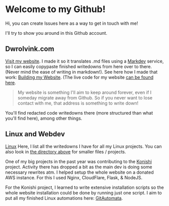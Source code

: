 # Welcome to my Github!
Hi, you can create Issues here as a way to get in touch with me!

I'll try to show you around in this Github account.

## Dwrolvink.com
[Visit my website](http://www.dwrolvink.com). I made it so it translates .md files using a [Markdev](https://github.com/markserv/markserv) service, so I can easily copypaste finished writedowns from here over to there. (Never mind the ease of writing in markdown!). See here how I made that work: [Building my Website](http://www.dwrolvink.com/?view=coding/website/building_this_website). (The live code for my website [can be found here](https://github.com/dwrolvink/dwrolvink.github.io).

> My website is something I'll aim to keep around forever, even if I someday migrate away from Github. 
So if you never want to lose contact with me, that address is something to write down! 

You'll find redacted code writedowns there (more structured than what you'll find here), among other things.

## Linux and Webdev
[Linux](https://github.com/dwrolvink/Linux/blob/master/README.md) Here, I list all the writedowns I have for all my Linux projects. You can also look in [the directory above](https://github.com/dwrolvink/Linux/blob/master/) for smaller files / projects.

One of my big projects in the past year was contributing to the [Konishi](https://github.com/konishi-project) project. Activity there has dropped a bit as the main dev is doing some necessary rewrites atm. I helped setup the whole website on a donated AWS instance. For this I used Nginx, CloudFlare, Flask, & NodeJS.

For the Konishi project, I learned to write extensive installation scripts so the whole website installation could be done by running just one script. I aim to put all my finished Linux automations here: [GitAutomata](https://github.com/dwrolvink/gitautomata).


